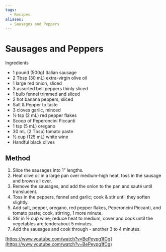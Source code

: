 ```yaml
---
tags:
  - Recipes
aliases:
  - Sausages and Peppers
---
```


# Sausages and Peppers
Ingredients
- 1 pound (500g) Italian sausage
- 2 Tbsp (30 mL) extra-virgin olive oil
- 1 large red onion, sliced
- 3 assorted bell peppers thinly sliced
- 1 bulb fennel trimmed and sliced
- 2 hot banana peppers, sliced
- Salt & Pepper to taste
- 3 cloves garlic, minced
- ½ tsp (2 mL) red pepper flakes
- Scoop of Peperoncini Piccanti
- 1 tsp (5 mL) oregano
- 30 mL (2 Tbsp) tomato paste
- ½ cup (125 mL) white wine
- Handful black olives

## Method
1. Slice the sausages into 1” lengths.
2. Heat olive oil in a large pan over medium-high heat, toss in the sausage and brown all over.
3. Remove the sausages, and add the onion to the pan and sauté until translucent.
4. Toss in the peppers, fennel and garlic; cook & stir until they soften slightly.
5. Add salt, pepper, oregano, red pepper flakes, Peperoncini Piccanti, and tomato paste; cook, stirring, 1 more minute.
6. Stir in ½ cup wine; reduce heat to medium, cover and cook until the vegetables are tenderabout 5 minutes.
7. Add the sausages and cook through - another 3 to 4 minutes.

[https://www.youtube.com/watch?v=BePeypg1fCg](https://www.youtube.com/watch?v=BePeypg1fCg)